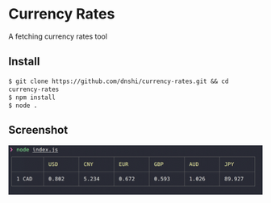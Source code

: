 # Currency Rates
A fetching currency rates tool

## Install
```
$ git clone https://github.com/dnshi/currency-rates.git && cd currency-rates
$ npm install
$ node .
```

## Screenshot
![screenshot](./screenshot.png?raw=true)
